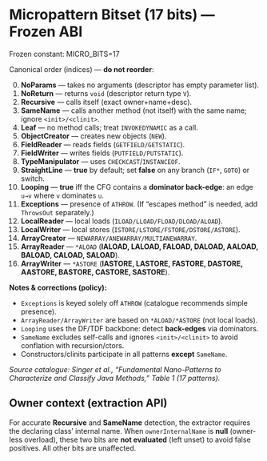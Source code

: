 <!-- >>> AUTOGEN: BYTECODEMAPPER DOC bitset.md BEGIN -->
# Micropattern Bitset (17 bits) — Frozen ABI

Frozen constant: MICRO_BITS=17

Canonical order (indices) — **do not reorder**:

0. **NoParams** — takes no arguments (descriptor has empty parameter list).
1. **NoReturn** — returns `void` (descriptor return type `V`).
2. **Recursive** — calls itself (exact owner+name+desc).
3. **SameName** — calls another method (not itself) with the same name; ignore `<init>/<clinit>`.
4. **Leaf** — no method calls; treat `INVOKEDYNAMIC` as a call.
5. **ObjectCreator** — creates new objects (`NEW`).
6. **FieldReader** — reads fields (`GETFIELD/GETSTATIC`).
7. **FieldWriter** — writes fields (`PUTFIELD/PUTSTATIC`).
8. **TypeManipulator** — uses `CHECKCAST`/`INSTANCEOF`.
9. **StraightLine** — **true** by default; set **false** on any branch (`IF*`, `GOTO`) or switch.
10. **Looping** — **true** iff the CFG contains a **dominator back-edge**: an edge `u→v` where `v` dominates `u`.
11. **Exceptions** — presence of `ATHROW`. (If “escapes method” is needed, add `ThrowsOut` separately.)
12. **LocalReader** — local loads (`ILOAD/LLOAD/FLOAD/DLOAD/ALOAD`).
13. **LocalWriter** — local stores (`ISTORE/LSTORE/FSTORE/DSTORE/ASTORE`).
14. **ArrayCreator** — `NEWARRAY/ANEWARRAY/MULTIANEWARRAY`.
15. **ArrayReader** — `*ALOAD` (**IALOAD, LALOAD, FALOAD, DALOAD, AALOAD, BALOAD, CALOAD, SALOAD**).
16. **ArrayWriter** — `*ASTORE` (**IASTORE, LASTORE, FASTORE, DASTORE, AASTORE, BASTORE, CASTORE, SASTORE**).

**Notes & corrections (policy):**

- `Exceptions` is keyed solely off `ATHROW` (catalogue recommends simple presence).
- `ArrayReader/ArrayWriter` are based on `*ALOAD/*ASTORE` (not local loads).
- `Looping` uses the DF/TDF backbone: detect **back-edges** via dominators.
- `SameName` excludes self-calls and ignores `<init>/<clinit>` to avoid conflation with recursion/ctors.
- Constructors/clinits participate in all patterns **except** `SameName`.

_Source catalogue: Singer et al., “Fundamental Nano-Patterns to Characterize and Classify Java Methods,” Table 1 (17 patterns)._
<!-- <<< AUTOGEN: BYTECODEMAPPER DOC bitset.md END -->

<!-- >>> AUTOGEN: BYTECODEMAPPER DOC bitset.md OWNER NOTE BEGIN -->
## Owner context (extraction API)

For accurate **Recursive** and **SameName** detection, the extractor requires the declaring class’ internal name.
When `ownerInternalName` is **null** (owner-less overload), these two bits are **not evaluated** (left unset) to avoid false positives.
All other bits are unaffected.
<!-- <<< AUTOGEN: BYTECODEMAPPER DOC bitset.md OWNER NOTE END -->
